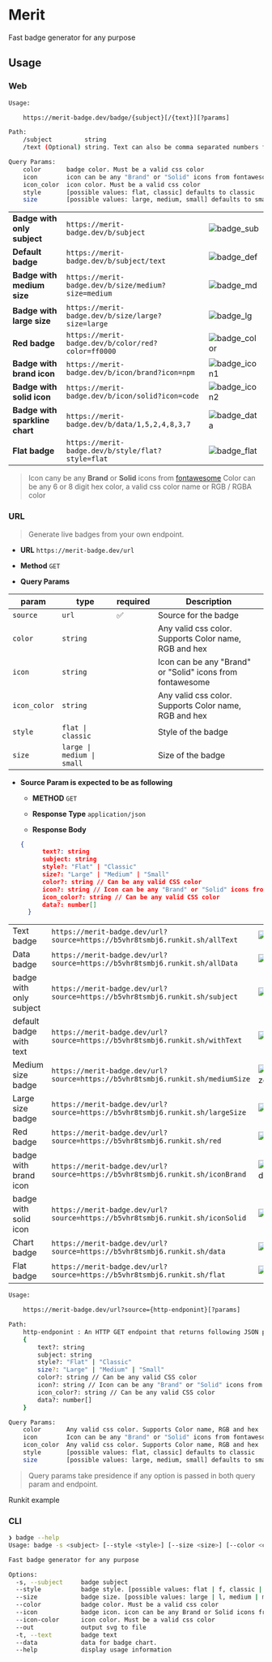 # Merit

Fast badge generator for any purpose

## Usage

### Web

```sh
Usage:

    https://merit-badge.dev/badge/{subject}[/{text}][?params]

Path:
    /subject         string
    /text (Optional) string. Text can also be comma separated numbers for sparkline

Query Params:
    color       badge color. Must be a valid css color
    icon        icon can be any "Brand" or "Solid" icons from fontawesome
    icon_color  icon color. Must be a valid css color
    style       [possible values: flat, classic] defaults to classic
    size        [possible values: large, medium, small] defaults to small
```

|                                |                                                     |                |
| ------------------------------ | --------------------------------------------------- | :------------- |
| **Badge with only subject**    | `https://merit-badge.dev/b/subject`                 | ![badge_sub]   |
| **Default badge**              | `https://merit-badge.dev/b/subject/text`            | ![badge_def]   |
| **Badge with medium size**     | `https://merit-badge.dev/b/size/medium?size=medium` | ![badge_md]    |
| **Badge with large size**      | `https://merit-badge.dev/b/size/large?size=large`   | ![badge_lg]    |
| **Red badge**                  | `https://merit-badge.dev/b/color/red?color=ff0000`  | ![badge_color] |
| **Badge with brand icon**      | `https://merit-badge.dev/b/icon/brand?icon=npm`     | ![badge_icon1] |
| **Badge with solid icon**      | `https://merit-badge.dev/b/icon/solid?icon=code`    | ![badge_icon2] |
| **Badge with sparkline chart** | `https://merit-badge.dev/b/data/1,5,2,4,8,3,7`      | ![badge_data]  |
| **Flat badge**                 | `https://merit-badge.dev/b/style/flat?style=flat`   | ![badge_flat]  |

> Icon cany be any **Brand** or **Solid** icons from [fontawesome](http://fontawesome.com/icons?d=gallery&s=brands,solid)
> Color can be any 6 or 8 digit hex color, a valid css color name or RGB / RGBA color

### URL

> Generate live badges from your own endpoint.

- **URL**
  `https://merit-badge.dev/url`

- **Method**
  `GET`

- **Query Params**

| param        | type                       | required | Description                                               |
| ------------ | -------------------------- | -------- | --------------------------------------------------------- |
| `source`     | `url`                      | ✅       | Source for the badge                                      |
| `color`      | `string`                   |          | Any valid css color. Supports Color name, RGB and hex     |
| `icon`       | `string`                   |          | Icon can be any "Brand" or "Solid" icons from fontawesome |
| `icon_color` | `string`                   |          | Any valid css color. Supports Color name, RGB and hex     |
| `style`      | `flat \| classic`          |          | Style of the badge                                        |
| `size`       | `large \| medium \| small` |          | Size of the badge                                         |

- **Source Param is expected to be as following**

  - **METHOD**
    `GET`

  - **Response Type**
    `application/json`

  - **Response Body**

  ```json
  {
        text?: string
        subject: string
        style?: "Flat" | "Classic"
        size?: "Large" | "Medium" | "Small"
        color?: string // Can be any valid CSS color
        icon?: string // Icon can be any "Brand" or "Solid" icons from fontawesome
        icon_color?: string // Can be any valid CSS color
        data?: number[]
    }
  ```

|                         |                                                                                |                      |
| ----------------------- | ------------------------------------------------------------------------------ | -------------------- |
| Text badge              | `https://merit-badge.dev/url?source=https://b5vhr8tsmbj6.runkit.sh/allText`    | ![runkit_allText]    |
| Data badge              | `https://merit-badge.dev/url?source=https://b5vhr8tsmbj6.runkit.sh/allData`    | ![runkit_allData]    |
| badge with only subject | `https://merit-badge.dev/url?source=https://b5vhr8tsmbj6.runkit.sh/subject`    | ![runkit_subject]    |
| default badge with text | `https://merit-badge.dev/url?source=https://b5vhr8tsmbj6.runkit.sh/withText`   | ![runkit_withText]   |
| Medium size badge       | `https://merit-badge.dev/url?source=https://b5vhr8tsmbj6.runkit.sh/mediumSize` | ![runkit_mediumSize] |
| Large size badge        | `https://merit-badge.dev/url?source=https://b5vhr8tsmbj6.runkit.sh/largeSize`  | ![runkit_largeSize]  |
| Red badge               | `https://merit-badge.dev/url?source=https://b5vhr8tsmbj6.runkit.sh/red`        | ![runkit_red]        |
| badge with brand icon   | `https://merit-badge.dev/url?source=https://b5vhr8tsmbj6.runkit.sh/iconBrand`  | ![runkit_iconBrand]  |
| badge with solid icon   | `https://merit-badge.dev/url?source=https://b5vhr8tsmbj6.runkit.sh/iconSolid`  | ![runkit_iconSolid]  |
| Chart badge             | `https://merit-badge.dev/url?source=https://b5vhr8tsmbj6.runkit.sh/data`       | ![runkit_data]       |
| Flat badge              | `https://merit-badge.dev/url?source=https://b5vhr8tsmbj6.runkit.sh/flat`       | ![runkit_flat]       |


```sh
Usage:

    https://merit-badge.dev/url?source={http-endponint}[?params]

Path:
    http-endponint : An HTTP GET endpoint that returns following JSON payload
    {
        text?: string
        subject: string
        style?: "Flat" | "Classic"
        size?: "Large" | "Medium" | "Small"
        color?: string // Can be any valid CSS color
        icon?: string // Icon can be any "Brand" or "Solid" icons from fontawesome
        icon_color?: string // Can be any valid CSS color
        data?: number[]
    }

Query Params:
    color       Any valid css color. Supports Color name, RGB and hex
    icon        Icon can be any "Brand" or "Solid" icons from fontawesome
    icon_color  Any valid css color. Supports Color name, RGB and hex
    style       [possible values: flat, classic] defaults to classic
    size        [possible values: large, medium, small] defaults to small

```

> Query params take presidence if any option is passed in both query param and endpoint.

Runkit example

### CLI

```sh
❯ badge --help
Usage: badge -s <subject> [--style <style>] [--size <size>] [--color <color>] [--icon <icon>] [--icon-color <icon-color>] [--out <out>] [-t <text>] [--data <data>]

Fast badge generator for any purpose

Options:
  -s, --subject     badge subject
  --style           badge style. [possible values: flat | f, classic | c]
  --size            badge size. [possible values: large | l, medium | m, small | s]
  --color           badge color. Must be a valid css color
  --icon            badge icon. icon can be any Brand or Solid icons from fontawesome
  --icon-color      icon color. Must be a valid css color
  --out             output svg to file
  -t, --text        badge text
  --data            data for badge chart.
  --help            display usage information
```

[badge_sub]: https://merit-badge.dev/badge/subject "badge with only subject"
[badge_def]: https://merit-badge.dev/badge/subject/text "default badge"
[badge_md]: https://merit-badge.dev/badge/subject/text?size=medium "badge with medium size"
[badge_lg]: https://merit-badge.dev/badge/subject/text?size=large "badge with large size"
[badge_color]: https://merit-badge.dev/badge/color/red?color=ff0000 "red badge"
[badge_icon1]: https://merit-badge.dev/badge/icon/brand?icon=npm "badge with brand icon"
[badge_icon2]: https://merit-badge.dev/badge/icon/solid?icon=code "badge with solid icon"
[badge_data]: https://merit-badge.dev/badge/data/1,5,2,4,8,3,7 "badge with sparkline chart"
[badge_flat]: https://merit-badge.dev/badge/style/flat?style=flat "flat badge"
[runkit_alltext]: https://merit-badge.dev/url?source=https://b5vhr8tsmbj6.runkit.sh/allText "url badge https://b5vhr8tsmbj6.runkit.sh/allText"
[runkit_alldata]: https://merit-badge.dev/url?source=https://b5vhr8tsmbj6.runkit.sh/allData "url badge https://b5vhr8tsmbj6.runkit.sh/allData"
[runkit_subject]: https://merit-badge.dev/url?source=https://b5vhr8tsmbj6.runkit.sh/subject "url badge https://b5vhr8tsmbj6.runkit.sh/subject"
[runkit_withtext]: https://merit-badge.dev/url?source=https://b5vhr8tsmbj6.runkit.sh/withText "url badge https://b5vhr8tsmbj6.runkit.sh/withText"
[runkit_mediumsize]: https://merit-badge.dev/url?source=https://b5vhr8tsmbj6.runkit.sh/mediumSize "url badge https://b5vhr8tsmbj6.runkit.sh/mediumSize"
[runkit_largesize]: https://merit-badge.dev/url?source=https://b5vhr8tsmbj6.runkit.sh/largeSize "url badge https://b5vhr8tsmbj6.runkit.sh/largeSize"
[runkit_red]: https://merit-badge.dev/url?source=https://b5vhr8tsmbj6.runkit.sh/red "url badge https://b5vhr8tsmbj6.runkit.sh/red"
[runkit_iconbrand]: https://merit-badge.dev/url?source=https://b5vhr8tsmbj6.runkit.sh/iconBrand "url badge https://b5vhr8tsmbj6.runkit.sh/iconBrand"
[runkit_iconsolid]: https://merit-badge.dev/url?source=https://b5vhr8tsmbj6.runkit.sh/iconSolid "url badge https://b5vhr8tsmbj6.runkit.sh/iconSolid"
[runkit_data]: https://merit-badge.dev/url?source=https://b5vhr8tsmbj6.runkit.sh/data "url badge https://b5vhr8tsmbj6.runkit.sh/data"
[runkit_flat]: https://merit-badge.dev/url?source=https://b5vhr8tsmbj6.runkit.sh/flat "url badge https://b5vhr8tsmbj6.runkit.sh/flat"
